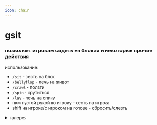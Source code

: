 ```yaml
---
icon: chair
---
```


# gsit

### позволяет игрокам сидеть на блоках и некоторые прочие действия

использование:

* `/sit` - сесть на блок
* `/bellyflop` - лечь на живот
* `/crawl` - ползти
* `/spin` - крутиться
* `/lay` - лечь на спину
* пкм пустой рукой по игроку - сесть на игрока
* shift на игроке/с игроком на голове - сбросить/слезть

<details>

<summary>галерея</summary>

![](<../.gitbook/assets/image (6).png>)

![](<../.gitbook/assets/image (7).png>)

</details>
